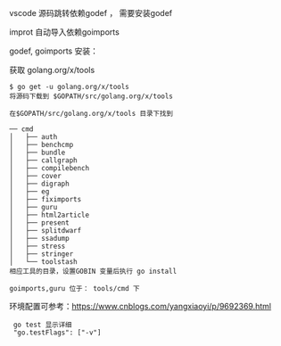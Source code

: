 vscode 源码跳转依赖godef ， 需要安装godef

improt 自动导入依赖goimports

godef, goimports 安装：

获取 golang.org/x/tools

```
$ go get -u golang.org/x/tools 
将源码下载到 $GOPATH/src/golang.org/x/tools

在$GOPATH/src/golang.org/x/tools 目录下找到

── cmd
│   ├── auth
│   ├── benchcmp
│   ├── bundle
│   ├── callgraph
│   ├── compilebench
│   ├── cover
│   ├── digraph
│   ├── eg
│   ├── fiximports
│   ├── guru
│   ├── html2article
│   ├── present
│   ├── splitdwarf
│   ├── ssadump
│   ├── stress
│   ├── stringer
│   └── toolstash
相应工具的目录，设置GOBIN 变量后执行 go install 

goimports,guru 位于： tools/cmd 下

```

环境配置可参考：<https://www.cnblogs.com/yangxiaoyi/p/9692369.html>

```
 go test 显示详细
 "go.testFlags": ["-v"]
```

